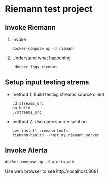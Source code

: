 # Riemann test project 

## Invoke Riemann
1. Invoke
    ```
    docker-compose up -d riemann
    ```
2. Understand what happening
   ```
    docker logs riemann
   ```

## Setup input testing strems

*   method 1. Build testing streams source client
    ```
    cd streams_src
    go build
    ./streams_src
    ```
*   method 2. Use open source solution 
    ```
    gem install riemann-tools
    riemann-health --host my.riemann.server
    ```


## Invoke Alerta
   ```
   docker-compose up -d alerta-web
   ```
   Use web browser to see http://localhost:8081
